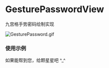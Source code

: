 # GesturePasswordView
九宫格手势密码绘制实现

![GesturePassword.gif](https://github.com/JiongXing/GesturePasswordView/raw/master/screenshot/GesturePassword.gif)

### 使用示例

如果能帮到您，给颗星星吧 ^_^
